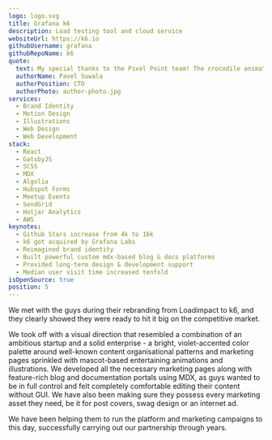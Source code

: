 ```yaml
---
logo: logo.svg
title: Grafana k6
description: Load testing tool and cloud service
websiteUrl: https://k6.io
githubUsername: grafana
githubRepoName: k6
quote:
  text: My special thanks to the Pixel Point team! The crocodile animation, fantastic design and attention to detail definitely helped to make this acquisition happen. It was one of the first things pointed out [by Grafana] in our initial acquisition discussions. Our website and look-and-feel was miles ahead of competition.
  authorName: Pavel Suwala
  authorPosition: CTO
  authorPhoto: author-photo.jpg
services:
  - Brand Identity
  - Motion Design
  - Illustrations
  - Web Design
  - Web Development
stack:
  - React
  - GatsbyJS
  - SCSS
  - MDX
  - Algolia
  - Hubspot Forms
  - Meetup Events
  - SendGrid
  - Hotjar Analytics
  - AWS
keynotes:
  - Github Stars increase from 4k to 16k
  - k6 got acquired by Grafana Labs
  - Reimagined brand identity
  - Built powerful custom mdx-based blog & docs platforms
  - Provided long-term design & development support
  - Median user visit time increased tenfold
isOpenSource: true
position: 5
---
```


We met with the guys during their rebranding from Loadimpact to k6, and they clearly showed they were ready to hit it big on the competitive market.

We took off with a visual direction that resembled a combination of an ambitious startup and a solid enterprise - a bright, violet-accented color palette around well-known content organisational patterns and marketing pages sprinkled with mascot-based entertaining animations and illustrations. We developed all the necessary marketing pages along with feature-rich blog and documentation portals using MDX, as guys wanted to be in full control and felt completely comfortable editing their content without GUI. We have also been making sure they possess every marketing asset they need, be it for post covers, swag design or an internet ad.

We have been helping them to run the platform and marketing campaigns to this day, successfully carrying out our partnership through years.
